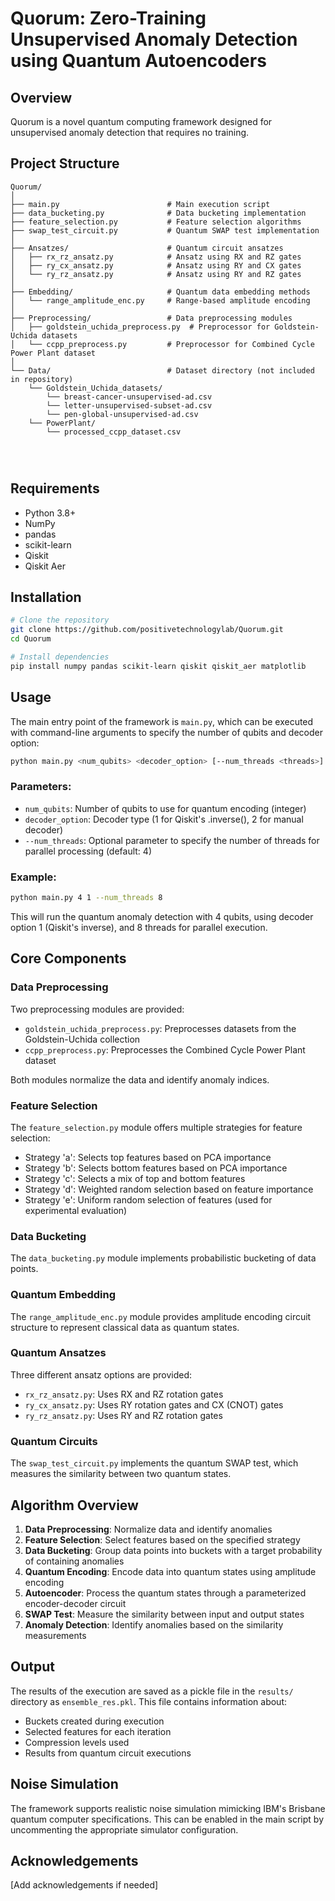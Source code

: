 # Quorum: Zero-Training Unsupervised Anomaly Detection using Quantum Autoencoders

## Overview

Quorum is a novel quantum computing framework designed for unsupervised anomaly detection that requires no training.

## Project Structure

```
Quorum/
│
├── main.py                        # Main execution script
├── data_bucketing.py              # Data bucketing implementation
├── feature_selection.py           # Feature selection algorithms
├── swap_test_circuit.py           # Quantum SWAP test implementation
│
├── Ansatzes/                      # Quantum circuit ansatzes
│   ├── rx_rz_ansatz.py            # Ansatz using RX and RZ gates
│   ├── ry_cx_ansatz.py            # Ansatz using RY and CX gates
│   └── ry_rz_ansatz.py            # Ansatz using RY and RZ gates
│
├── Embedding/                     # Quantum data embedding methods
│   └── range_amplitude_enc.py     # Range-based amplitude encoding
│
├── Preprocessing/                 # Data preprocessing modules
│   ├── goldstein_uchida_preprocess.py  # Preprocessor for Goldstein-Uchida datasets
│   └── ccpp_preprocess.py         # Preprocessor for Combined Cycle Power Plant dataset
│
└── Data/                          # Dataset directory (not included in repository)
    └── Goldstein_Uchida_datasets/
        └── breast-cancer-unsupervised-ad.csv
        └── letter-unsupervised-subset-ad.csv
        └── pen-global-unsupervised-ad.csv
    └── PowerPlant/
        └── processed_ccpp_dataset.csv




```

## Requirements

- Python 3.8+
- NumPy
- pandas
- scikit-learn
- Qiskit
- Qiskit Aer

## Installation

```bash
# Clone the repository
git clone https://github.com/positivetechnologylab/Quorum.git
cd Quorum

# Install dependencies
pip install numpy pandas scikit-learn qiskit qiskit_aer matplotlib
```

## Usage

The main entry point of the framework is `main.py`, which can be executed with command-line arguments to specify the number of qubits and decoder option:

```bash
python main.py <num_qubits> <decoder_option> [--num_threads <threads>]
```

### Parameters:

- `num_qubits`: Number of qubits to use for quantum encoding (integer)
- `decoder_option`: Decoder type (1 for Qiskit's .inverse(), 2 for manual decoder)
- `--num_threads`: Optional parameter to specify the number of threads for parallel processing (default: 4)

### Example:

```bash
python main.py 4 1 --num_threads 8
```

This will run the quantum anomaly detection with 4 qubits, using decoder option 1 (Qiskit's inverse), and 8 threads for parallel execution.

## Core Components

### Data Preprocessing

Two preprocessing modules are provided:
- `goldstein_uchida_preprocess.py`: Preprocesses datasets from the Goldstein-Uchida collection
- `ccpp_preprocess.py`: Preprocesses the Combined Cycle Power Plant dataset

Both modules normalize the data and identify anomaly indices.

### Feature Selection

The `feature_selection.py` module offers multiple strategies for feature selection:
- Strategy 'a': Selects top features based on PCA importance
- Strategy 'b': Selects bottom features based on PCA importance
- Strategy 'c': Selects a mix of top and bottom features
- Strategy 'd': Weighted random selection based on feature importance
- Strategy 'e': Uniform random selection of features (used for experimental evaluation)

### Data Bucketing

The `data_bucketing.py` module implements probabilistic bucketing of data points.

### Quantum Embedding

The `range_amplitude_enc.py` module provides amplitude encoding circuit structure to represent classical data as quantum states.

### Quantum Ansatzes

Three different ansatz options are provided:
- `rx_rz_ansatz.py`: Uses RX and RZ rotation gates
- `ry_cx_ansatz.py`: Uses RY rotation gates and CX (CNOT) gates
- `ry_rz_ansatz.py`: Uses RY and RZ rotation gates

### Quantum Circuits

The `swap_test_circuit.py` implements the quantum SWAP test, which measures the similarity between two quantum states.

## Algorithm Overview

1. **Data Preprocessing**: Normalize data and identify anomalies
2. **Feature Selection**: Select features based on the specified strategy
3. **Data Bucketing**: Group data points into buckets with a target probability of containing anomalies
4. **Quantum Encoding**: Encode data into quantum states using amplitude encoding
5. **Autoencoder**: Process the quantum states through a parameterized encoder-decoder circuit
6. **SWAP Test**: Measure the similarity between input and output states
7. **Anomaly Detection**: Identify anomalies based on the similarity measurements

## Output

The results of the execution are saved as a pickle file in the `results/` directory as `ensemble_res.pkl`. This file contains information about:
- Buckets created during execution
- Selected features for each iteration
- Compression levels used
- Results from quantum circuit executions

## Noise Simulation

The framework supports realistic noise simulation mimicking IBM's Brisbane quantum computer specifications. This can be enabled in the main script by uncommenting the appropriate simulator configuration.

## Acknowledgements

[Add acknowledgements if needed]
